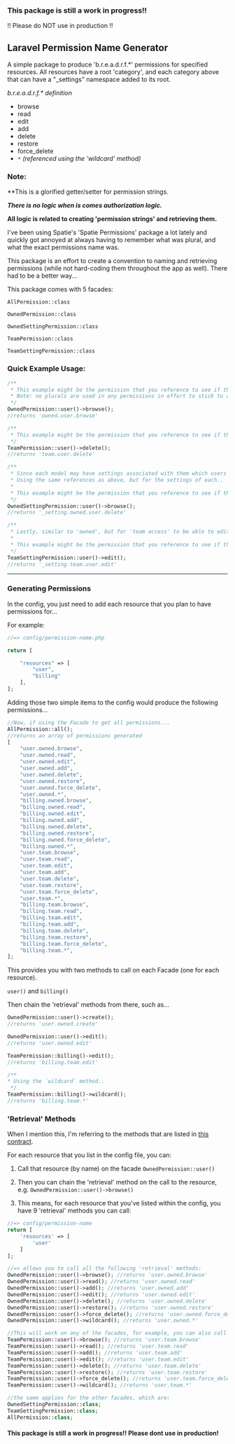### This package is still a work in progress!! 
!! Please do NOT use in production !!

## Laravel Permission Name Generator

A simple package to produce 'b.r.e.a.d.r.f.*' permissions for specified resources. All resources have a root 'category', and each category above that can have a "_settings" namespace added to its root.

_b.r.e.a.d.r.f.* definition_
- browse
- read
- edit
- add
- delete
- restore
- force_delete
- `*` _(referenced using the 'wildcard' method)_

### Note:
**This is a glorified getter/setter for permission strings. 

**_There is no logic when is comes authorization logic._**

**All logic is related to creating 'permission strings' and retrieving them.**

I've been using Spatie's 'Spatie Permissions' package a lot lately and quickly got annoyed at always having to remember what was plural, and what the exact permissions name was. 

This package is an effort to create a convention to naming and retrieving permissions (while not hard-coding them throughout the app as well). 
There had to be a better way...

This package comes with 5 facades:

`AllPermission::class`

`OwnedPermission::class`

`OwnedSettingPermission::class`

`TeamPermission::class`

`TeamSettingPermission::class`

### Quick Example Usage:
```php
/**
 * This example might be the permission that you reference to see if the current user can browse their own users within the application
 * Note: no plurals are used in any permissions in effort to stick to a convention
 */
OwnedPermission::user()->browse(); 
//returns 'owned.user.browse'
```

```php
/**
 * This example might be the permission that you reference to see if the current user has 'team access' to delete users
 */
TeamPermission::user()->delete(); 
//returns 'team.user.delete'
```

```php
/**
 * Since each model may have settings associated with them which users may/may not have access to, I've added the same type of logic but prepended '_setting.*' to them.
 * Using the same references as above, but for the settings of each..
 * 
 * This example might be the permission that you reference to see if the current user can browse the settings for "their user's"  within the application
 */
OwnedSettingPermission::user()->browse(); 
//returns '_setting.owned.user.delete'
```

```php
/**
 * Lastly, similar to 'owned', but for 'team access' to be able to edit settings for the current user's users'. 
 * 
 * This example might be the permission that you reference to see if the current user can browse the settings for "their user's"  within the application
 */
TeamSettingPermission::user()->edit(); 
//returns '_setting.team.user.edit'
```


---

### Generating Permissions

In the config, you just need to add each resource that you plan to have permissions for...

For example:

```php
//=> config/permission-name.php

return [

    "resources" => [
        "user",
        "billing"
    ],
];
```

Adding those two simple items to the config would produce the following permissions...
```php
//Now, if using the Facade to get all permissions...
AllPermission::all();
//returns an array of permissions generated 
[
    "user.owned.browse",
    "user.owned.read",
    "user.owned.edit",
    "user.owned.add",
    "user.owned.delete",
    "user.owned.restore",
    "user.owned.force_delete",
    "user.owned.*",
    "billing.owned.browse",
    "billing.owned.read",
    "billing.owned.edit",
    "billing.owned.add",
    "billing.owned.delete",
    "billing.owned.restore",
    "billing.owned.force_delete",
    "billing.owned.*",
    "user.team.browse",
    "user.team.read",
    "user.team.edit",
    "user.team.add",
    "user.team.delete",
    "user.team.restore",
    "user.team.force_delete",
    "user.team.*",
    "billing.team.browse",
    "billing.team.read",
    "billing.team.edit",
    "billing.team.add",
    "billing.team.delete",
    "billing.team.restore",
    "billing.team.force_delete",
    "billing.team.*",
];
```

This provides you with two methods to call on each Facade (one for each resource).

`user()`
and 
`billing()`

Then chain the 'retrieval' methods from there, such as...
```php
OwnedPermission::user()->create();
//returns 'user.owned.create'

OwnedPermission::user()->edit();
//returns 'user.owned.edit'

TeamPermission::billing()->edit();
//returns 'billing.team.edit'

/**
* Using the `wildcard` method..
 */
TeamPermission::billing()->wildcard();
//returns 'billing.team.*'
```

### 'Retrieval' Methods
When I mention this, I'm referring to the methods that are listed in [this contract](https://github.com/Sourcefli/laravel-permission-name-generator/blob/main/src/Contracts/RetrievesPermissions.php).

For each resource that you list in the config file, you can:

1. Call that resource (by name) on the facade
`OwnedPermission::user()`
   
2. Then you can chain the 'retrieval' method on the call to the resource, e.g.
`OwnedPermission::user()->browse()`

3. This means, for each resource that you've listed within the config, you have 9 'retrieval' methods you can call:
```php
//=> config/permission-name
return [
    'resources' => [
        'user'
    ]
];

//=> allows you to call all the following 'retrieval' methods:
OwnedPermission::user()->browse(); //returns 'user.owned.browse'
OwnedPermission::user()->read(); //returns 'user.owned.read'
OwnedPermission::user()->add(); //returns 'user.owned.add'
OwnedPermission::user()->edit(); //returns 'user.owned.edit'
OwnedPermission::user()->delete(); //returns 'user.owned.delete'
OwnedPermission::user()->restore(); //returns 'user.owned.restore'
OwnedPermission::user()->force_delete(); //returns 'user.owned.force_delete'
OwnedPermission::user()->wildcard(); //returns 'user.owned.*'

//This will work on any of the facades, for example, you can also call any of these with this single resource in the config:
TeamPermission::user()->browse(); //returns 'user.team.browse'
TeamPermission::user()->read(); //returns 'user.team.read'
TeamPermission::user()->add(); //returns 'user.team.add'
TeamPermission::user()->edit(); //returns 'user.team.edit'
TeamPermission::user()->delete(); //returns 'user.team.delete'
TeamPermission::user()->restore(); //returns 'user.team.restore'
TeamPermission::user()->force_delete(); //returns 'user.team.force_delete'
TeamPermission::user()->wildcard(); //returns 'user.team.*'

//the same applies for the other facades, which are:
OwnedSettingPermission::class;
TeamSettingPermission::class;
AllPermission::class;
```


#### This package is still a work in progress!! Please dont use in production!